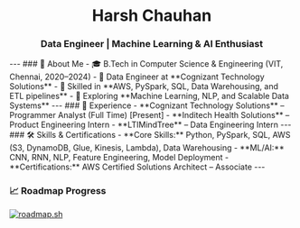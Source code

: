 <h1 align="center">Harsh Chauhan</h1>
<h3 align="center">Data Engineer | Machine Learning & AI Enthusiast</h3>
---
### 🚀 About Me
- 🎓 B.Tech in Computer Science & Engineering (VIT, Chennai, 2020–2024)  
- 💼 Data Engineer at **Cognizant Technology Solutions**  
- 🔭 Skilled in **AWS, PySpark, SQL, Data Warehousing, and ETL pipelines**  
- 🌱 Exploring **Machine Learning, NLP, and Scalable Data Systems**  
---
### 💼 Experience
- **Cognizant Technology Solutions** – Programmer Analyst (Full Time)  [Present]
- **Inditech Health Solutions** – Product Engineering Intern  
- **LTIMindTree** – Data Engineering Intern  
---
### 🛠️ Skills & Certifications
- **Core Skills:** Python, PySpark, SQL, AWS (S3, DynamoDB, Glue, Kinesis, Lambda), Data Warehousing  
- **ML/AI:** CNN, RNN, NLP, Feature Engineering, Model Deployment  
- **Certifications:** AWS Certified Solutions Architect – Associate  
---

### 📈 Roadmap Progress
[![roadmap.sh](https://roadmap.sh/card/tall/645ddbc25e197f85a2c4a2bc?variant=dark&roadmaps=sql%2Caws%2Cmachine-learning)](https://roadmap.sh)


